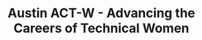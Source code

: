 ---
state: TX
region: Austin
title: Austin ACT-W - Advancing the Careers of Technical Women
event_url: https://act-w.org/
start_date: 2020-08-08
cost: TBD
topics: [ wit ]
---
